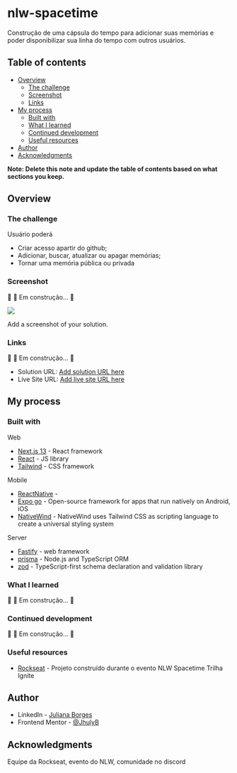 # nlw-spacetime

Construção de uma cápsula do tempo para adicionar suas memórias e poder disponibilizar sua linha do tempo com outros usuários.

## Table of contents

- [Overview](#overview)
  - [The challenge](#the-challenge)
  - [Screenshot](#screenshot)
  - [Links](#links)
- [My process](#my-process)
  - [Built with](#built-with)
  - [What I learned](#what-i-learned)
  - [Continued development](#continued-development)
  - [Useful resources](#useful-resources)
- [Author](#author)
- [Acknowledgments](#acknowledgments)

**Note: Delete this note and update the table of contents based on what sections you keep.**

## Overview

### The challenge

Usuário poderá

- Criar acesso apartir do github;
- Adicionar, buscar, atualizar ou apagar memórias;
- Tornar uma memória pública ou privada

### Screenshot

🚧  🚀 Em construção...  🚧

![](./screenshot.jpg)

Add a screenshot of your solution. 

### Links

🚧  🚀 Em construção...  🚧

- Solution URL: [Add solution URL here](https://your-solution-url.com)
- Live Site URL: [Add live site URL here](https://your-live-site-url.com)

## My process

### Built with

Web
- [Next.js 13](https://nextjs.org/) - React framework
- [React](https://reactjs.org/) - JS library
- [Tailwind](https://tailwindcss.com/) - CSS framework

Mobile
- [ReactNative](https://reactnative.dev/docs/environment-setup) - 
- [Expo go](https://docs.expo.dev/) -  Open-source framework for apps that run natively on Android, iOS
- [NativeWind](https://www.nativewind.dev/quick-starts/expo) - NativeWind uses Tailwind CSS as scripting language to create a universal styling system

Server
- [Fastify](https://www.fastify.io/) - web framework
- [prisma](https://www.prisma.io/) - Node.js and TypeScript ORM
- [zod](https://zod.dev/) - TypeScript-first schema declaration and validation library


### What I learned
🚧  🚀 Em construção...  🚧

### Continued development

🚧  🚀 Em construção...  🚧

### Useful resources

- [Rockseat](https://www.rocketseat.com.br/) - Projeto construído durante o evento NLW Spacetime Trilha Ignite

## Author

- LinkedIn - [Juliana Borges](https://www.linkedin.com/in/juliana-borges-020874132/)
- Frontend Mentor - [@JhulyB](https://www.frontendmentor.io/profile/JhulyB)


## Acknowledgments
Equipe da Rockseat, evento do NLW, comunidade no discord

